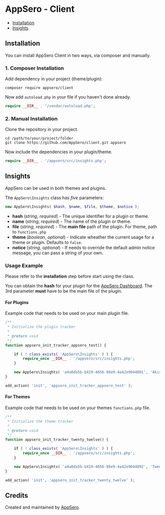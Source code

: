 # AppSero - Client

- [Installation](#installation)
- [Insights](#insights)


## Installation

You can install AppSero Client in two ways, via composer and manually.

### 1. Composer Installation

Add dependency in your project (theme/plugin):

```
composer require appsero/client
```

Now add `autoload.php` in your file if you haven't done already.

```php
require __DIR__ . '/vendor/autoload.php';
```

### 2. Manual Installation

Clone the repository in your project.

```
cd /path/to/your/project/folder
git clone https://github.com/AppSero/client.git appsero
```

Now include the dependencies in your plugin/theme.

```php
require __DIR__ . '/appsero/src/insights.php';
```

## Insights

AppSero can be used in both themes and plugins.

The `AppSero\Insights` class has *five* parameters:

```php
new AppSero\Insights( $hash, $name, $file, $theme, $notice );
```

- **hash** (*string*, *required*) - The unique identifier for a plugin or theme.
- **name** (*string*, *required*) - The name of the plugin or theme.
- **file** (*string*, *required*) - The **main file** path of the plugin. For theme, path to `functions.php`
- **theme** (*boolean*, *optional*) - Indicate wheather the current usage for a theme or plugin. Defaults to `false`.
- **notice** (*string*, *optional*) - If needs to override the default admin notice message, you can pass a string of your own.

### Usage Example

Please refer to the **installation** step before start using the class. 

You can obtain the **hash** for your plugin for the [AppSero Dashboard](https://dashboard.appsero.com). The 3rd parameter **must** have to be the main file of the plugin.

#### For Plugins

Example code that needs to be used on your main plugin file.

```php
/**
 * Initialize the plugin tracker
 *
 * @return void
 */
function appsero_init_tracker_appsero_test() {

    if ( ! class_exists( 'AppSero\Insights' ) ) {
        require_once __DIR__ . '/appsero/src/insights.php';
    }

    new AppSero\Insights( 'a4a8da5b-b419-4656-98e9-4a42e9044891', 'Akismet', __FILE__ );
}

add_action( 'init', 'appsero_init_tracker_appsero_test' );
```

#### For Themes

Example code that needs to be used on your themes `functions.php` file.

```php
/**
 * Initialize the theme tracker
 *
 * @return void
 */
function appsero_init_tracker_twenty_twelve() {

    if ( ! class_exists( 'AppSero\Insights' ) ) {
        require_once __DIR__ . '/appsero/src/insights.php';
    }

    new AppSero\Insights( 'a4a8da5b-b419-4656-98e9-4a42e9044892', 'Twenty Twelve', __FILE__, true );
}

add_action( 'init', 'appsero_init_tracker_twenty_twelve' );
```

## Credits

Created and maintained by [AppSero](https://appsero.com).
